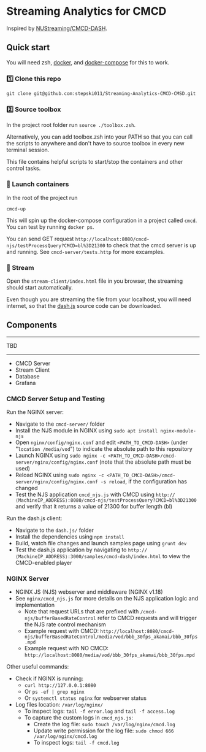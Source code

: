 # Streaming Analytics for CMCD

Inspired by [NUStreaming/CMCD-DASH](https://github.com/NUStreaming/CMCD-DASH).

## Quick start

You will need zsh, [docker](https://docs.docker.com/get-docker/), and [docker-compose](https://docs.docker.com/compose/install/) for this to work.

### 1️⃣ Clone this repo
```
git clone git@github.com:stepski011/Streaming-Analytics-CMCD-CMSD.git
```

### 2️⃣ Source toolbox
In the project root folder run `source ./toolbox.zsh`.

Alternatively, you can add toolbox.zsh into your PATH so that you can call the scripts to anywhere and don't have to source toolbox in every new terminal session.

This file contains helpful scripts to start/stop the containers and other control tasks.

### 🚀 Launch containers
In the root of the project run
```
cmcd-up
```

This will spin up the docker-compose configuration in a project called `cmcd`. You can test by running `docker ps`.

You can send GET request `http://localhost:8080/cmcd-njs/testProcessQuery?CMCD=bl%3D21300` to check that the cmcd server is up and running. See `cmcd-server/tests.http` for more excamples.

### 🎉 Stream
Open the `stream-client/index.html` file in you browser, the streaming should start automatically.

Even though you are streaming the file from your localhost, you will need internet, so that the [dash.js](https://github.com/Dash-Industry-Forum/dash.js) source code can be downloaded.

## Components

---
TBD

---

- CMCD Server
- Stream Client
- Database
- Grafana


### CMCD Server Setup and Testing

Run the NGINX server:
- Navigate to the `cmcd-server/` folder
- Install the NJS module in NGINX using `sudo apt install nginx-module-njs`
- Open `nginx/config/nginx.conf` and edit `<PATH_TO_CMCD-DASH>` (under "`location /media/vod`") to indicate the absolute path to this repository
- Launch NGINX using `sudo nginx -c <PATH_TO_CMCD-DASH>/cmcd-server/nginx/config/nginx.conf` (note that the absolute path must be used)
- Reload NGINX using `sudo nginx -c <PATH_TO_CMCD-DASH>/cmcd-server/nginx/config/nginx.conf -s reload`, if the configuration has changed
- Test the NJS application `cmcd_njs.js` with CMCD using `http://⟨MachineIP_ADDRESS⟩:8080/cmcd-njs/testProcessQuery?CMCD=bl%3D21300` and verify that it returns a value of 21300 for buffer length (bl)

Run the dash.js client:
- Navigate to the `dash.js/` folder
- Install the dependencies using `npm install`
- Build, watch file changes and launch samples page using `grunt dev`
- Test the dash.js application by navigating to `http://⟨MachineIP_ADDRESS⟩:3000/samples/cmcd-dash/index.html` to view the CMCD-enabled player

### NGINX Server

- NGINX JS (NJS) webserver and middleware (NGINX v1.18)
- See `nginx/cmcd_njs.js` for more details on the NJS application logic and implementation
    - Note that request URLs that are prefixed with `/cmcd-njs/bufferBasedRateControl` refer to CMCD requests and will trigger the NJS rate control mechanism
    - Example request with CMCD: `http://localhost:8080/cmcd-njs/bufferBasedRateControl/media/vod/bbb_30fps_akamai/bbb_30fps.mpd` 
    - Example request with NO CMCD: `http://localhost:8080/media/vod/bbb_30fps_akamai/bbb_30fps.mpd`

Other useful commands:
- Check if NGINX is running:
  - `curl http://127.0.0.1:8080`
  - Or `ps -ef | grep nginx`
  - Or `systemctl status nginx` for webserver status
- Log files location: `/var/log/nginx/`
  - To inspect logs: `tail -f error.log` and `tail -f access.log`
  - To capture the custom logs in `cmcd_njs.js`:
    - Create the log file: `sudo touch /var/log/nginx/cmcd.log`
    - Update write permission for the log file: `sudo chmod 666 /var/log/nginx/cmcd.log`
    - To inspect logs: `tail -f cmcd.log`
